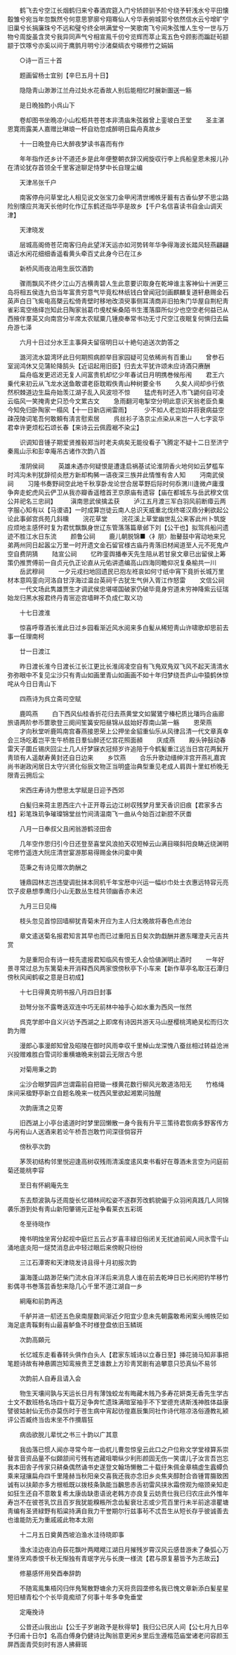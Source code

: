 <!-- { "loadSidebar": true } -->
　　鹤飞去兮空江长烟鹤归来兮春酒宾筵入门兮矫顾驯予阶兮绕予轩浅水兮平田懐鷇雏兮宛当年忽飘然兮何意思寥廓兮翔骞仙人兮华表俯城郭兮依然信水云兮增旷宁旧巢兮长捐廉珠兮不远和璧兮终全哄满堂兮一笑歌南飞兮间朱弦惟人生兮一世与万物兮周旋虽含灵兮我异同声气兮相宣鳯千仞兮览辉而萃止鸾五色兮顾影而蹁跹茍颛颛于饮啄兮亦奚以间于鹰鹯月明兮沙渚粲缟衣兮暎修竹之娟娟

　　○诗一百三十首

　　题画留杨士宜别【辛巳五月十日】

　　隐隐靑山渺渺江兰舟过处水花香故人别后能相忆时展新圗送一觞

　　是日晩独酌小呉山下

　　卷却图书坐晩凉小山松栢共苍苍本非清庙朱弦器曾上銮坡白玊堂
　　圣主湛恩寛雨露美人嘉赠比琳琅一杯自劝忽成醉明日扁舟真故乡

　　十一日晩登舟已大醉夜梦读书喜而有作

　　年年指作还乡计不道还乡是此年便整朝衣辞汉阙旋収行李上呉船皇恩未报儿孙在清论犹存首领全千里客途聊足恃梦中长自理尘编

　　天津吊张千户

　　南客停舟问草堂北人相见说文张宝刀金甲闲清世缃帙牙籖有古香仙梦不思尘路险别懐应共海天长他时化作辽东鹤还指华亭是故乡【千户名信喜读书自金山调天津】

　　天津晓发

　　层城高阁倚苍茫南客归舟此望洋天运亦如河势转年华争得海波长踏风轻燕翩翩语近水闲花细细香遥看黄头牵百丈此身今已在江乡

　　新桥风雨夜泊用生辰饮酒韵

　　骤雨飘风不终夕江山万古横靑碧人生此意要识取身在乾坤谁主客神仙十洲更三岛将相五侯连九伯当年富贵穷意气毕竟松林纸钱白曾闻冠剑画麒麟复道轩悬赐金石英声白日飞紫电高槩云松倚靑壁时移地改湏臾事侧耳淸商非旧拍朱门华屋自荆杞靑雀彩鸾空络绎岂知此日陶家翁葛巾曵杖柴桑陌书生濩落靡所似少也空空老何益已从西掖伴羣英又向南宫分半席太农赋粟几锺庾奉常书功无寸尺空江夜眠复何惧归去扁舟游七泽

　　六月十日过分水王主事舜夫留宿明日以十絶句追送次韵答之

　　潞河流水碧湾环此日何期照病颜举目家园疑可见依稀尚有百重山
　　曾参石室润鸿休又见蒲轮降鹄头【近诏起用旧臣】归去太平犹许颂未应诗酒只赓酬
　　扁舟临发更迟迟无复人间富贵机却忆少年春试日月明携巻候彤闱
　　君王六乗代来初云从飞龙水送鱼敢谓老臣耽暇佚靑山种树要全书
　　久矣人间却歩行依然枳棘道边生扁舟始羡江湖子乱入风波坦不惊
　　猛虎有时还入市飞鼯何自可凌云临风一笑掩靑史只恐今文累古文
　　急雨翻河电掣空分明此意识天翁老臣负乗今知免归卧陶家一榻风【十一日新店闸雷雨】
　　少不如人老岂如并将衰病益空疎茂陵词笔吾何敢頼有淸言慰索居
　　呉丝衫子洛京尘点染从来岂一人七字衮华君幸许更烦松石颂长春【来诗云云佩霞裾不染尘】

　　识调知音锺子期爱贤推毂郑当时老夫病矣无能役看子飞腾定不疑十二日至济宁秦鳯山示和彭幸庵吊古诸作次韵八首

　　淮阴侯祠
　　英雄未遇亦何疑恨是遭逢启祸基试论淮阴香火地何如云梦槛车时鸿沟未判犹辞彻炎厯方新却构豨一语夜深三族并此情惟有舎人知
　　沔南武侯祠
　　习隆书奏野祠空此地千秋享卧龙论世合居莘野后际时何忝渭川逢微卢庸濮争奔走蛇虎风云俨卫从我亦瓣香遥稽首玊京原庙有遗容【庙在都城东与岳武穆文信公并祀名三忠祠】
　　滇南思武侯擒孟获
　　泸江五月渡三军白羽风前断瘴云两字服心知有以【马谡语】一时成算岂徒云南人总识天威重北伐终嗟汉鼎分剰欲起公论此事邺宫呉苑几斜曛
　　浣花草堂
　　浣花溪上草堂幽世乱公来客此州卜筑旋应烦地主感怀时复为君忧飘飘身世辽东管落落篇章邺下刘【公干也】拟驾呉船问遗迹不胜江水日东流
　　颜鲁公祠
　　鹿儿朝脱锦■〈衤朋〉胎鼙鼓中宵动地来兄弟两州同日起嚣尘万里一时开遗文金石留官様古庙丹靑落旧材闻道至人元不死鬼卢空自费阴猜
　　陆宣公祠
　　忆昨銮舆播奉天先生陪从若甘泉文章已出留侯上筹策仍推贾傅前一自贞元仇正论直从元佑讲遗编高山四海同瞻仰况复桑榆共一川
　　岳武穆祠
　　一夕元戎扫地回遗民已抱左袵哀如何寸纸中宵下竟折长城万里材本意鸣銮向河洛自甘浮海过温台英祠千古犹生气倂入胥江作怒雷
　　文信公祠
　　一代文场此隽雄贾生才调武侯忠堪嗟国破家仍破毕竟身穷道未穷神降紫云征瑞始龙归黑水报君终丹青宻迩宫墙畔不负成仁取义功

　　十七日渡淮

　　惊喜呼尊酒长淮此日过乡园看渐近风水阅来多白髪从稀短靑山许啸歌却思前去事一任理南柯

　　廿一日渡江

　　昨日渡长淮今日渡长江长江更比长淮阔凌空自有飞鳬双鳬双飞风不起天淸清水弥弥眼中不复见尘沙只有靑山如画里青山如画画不如十年归梦绕吾庐山中猿鹤休惊咤从今日日靑山下

　　四燕诗为呉立斋司空赋

　　鹿鸣燕
　　白下西风仙桂香折花归去燕黄堂文如鸑鷟宁榛杞质比璠玙合庙廊旅语两阶参币篚歌登三阕间笙簧安阳昼锦从兹始好荐南山第一觞
　　恩荣燕
　　才向秋堂听鹿鸣南宫春燕接恩荣上公押坐金貂重仙乐从风律吕清一代文章真幸会三场吃着岂平生午桥胜日羣仙醉还忆宫花照面頳
　　庆成燕
　　殿头钟鼔动春雷天子圜丘锡庆回尘土几人纡梦寐衣冠频岁许追陪于今鹤髪重江远当日宫花两鬂开靑琐有人遥献寿黄封还自日边来
　　乡饮燕
　　合乐升歌动缙绅泮宫开燕礼嘉宾尚书谢政闲居日太守兴贤化俗辰文物正当明盛治典型重见老成人肩舆十里虹桥晚无限青云拥后尘

　　宋西庄寿诗为懋思太学赋是日迎予西郊

　　白髪归来荷主恩西庄六十正开尊云边江树収残梦月里天香识旧痕【君家多古桂】彩笔珠玑争璀璨锦堂丝竹间淸温南飞一曲从今始百过新腔不厌畨

　　八月一日奉叔父且闲翁游鹤泾田舎

　　几年空作思归引今日还登至喜堂风浪拍天収短棹云山满目暎斜阳良畴近绕渊明宅修竹遥连大阮庄清世宴游那易得赐金休问槖中黄

　　范秉之有诗见赠次韵酬之

　　锺鼎园林志岂违燮调批抹本同机千年宝厯中兴运一幅纱巾处士衣惠远特容元亮饮子皮悬想季鹰归小山无数丛生桂共领幽香亦未迟

　　九月三日见梅

　　枝头忽见首惊回墙柳犹青菊未开应为主人归太晚故将春色点池台

　　章文逺送菊名报君知言其早也而已过重阳五日矣次韵戱酬并邀东曙澄夫元吉共赏

　　为是重阳合有诗一枝先遣报君知临风有恨无人会恰値渊明止酒时
　　一年好景寻常过总为东篱菊未开消释西风两家恨傍秋亭下小车来【新作草亭名取汪石潭归傍秋风闻鹤唳之意是日初成】

　　十七日得黄克明书报八月四日封事

　　劲弩分张不露弮迭双连中巧无前林中袖手心如水重为西风一怅然

　　呉克学郎中自义兴访予西湖之上即席有诗因共游天马山歴樱桃湾絶吴松而归次韵为赠

　　漫郎心事漫郎知曾及昭陵在御时风雨幸収千里棹山龙深愧八蚕丝相过转益沧洲兴投赠难胜白雪词珍重横塘晩来别碧云无限古今思

　　对菊用秉之韵

　　尘沙合眼梦园庐岂谓霜前自把锄一様黄花数行柳风光敢道洛阳无
　　竹格绳床间采楹野亭新立自题名晚来一枕西风里欲起湘累问独醒

　　次韵唐清之见寄

　　旧西湖上小亭台逺道时时梦里回懒散一身今我有升平三策待君恢病多野客传方与闲有山人送酒来若论午桥吾岂敢竹间深径倘容开

　　傍秋亭次韵

　　茅茨初结构邻里悦迎逢高树収残雨清溪度逺风束书看好在尊酒未言空为问庭前菊还能桃李容

　　至日有怀絅庵先生

　　东去颓波孰与还周旋长忆頖林间松姿不逐群芳改鹤貌偏于众羽闲真践几人同锦袭乐游到处有靑山新阳肇锡元正祉争看莱衣五彩斑

　　冬至待晓作

　　掩书明烛坐宵分起视中庭烂五云占岁喜丰緑旧俗闭关无扰迪前闻人间氷雪千山涌地底炎阳一燧焚消息此中轻过眼后来傍睨只纷纷

　　三江石潭寄和天津晓发诗且得十月初报次韵

　　瀛海蓬山路渺茫柴门流水自洋洋后来消息人谁在前去乾坤日已长闲把钓竿移竹影偶寻书巻落芸香愁来隐几心千里不道江湖自一乡

　　絅庵和前韵再迭

　　千舻并进一舠还五色泉南屋数间渐近夕阳宜少息未先朝露敢希闲案头缃帙茫如海足底靑鞵剩有山最喜鲈鱼不时様登盘依旧玉鳞斑

　　次韵高頥元

　　长忆城东走看春转头俱作白头人【君家东城诗以立春日至】挿花骑马知非事把笔题诗故有神悬圃岂知鸾掖贵玊芝谁数上方珍靑冥剧有追攀意只恐真仙不易邻

　　次韵前人自寿且请入会

　　物生天壤间孰与天运长日月有薄蚀蛟龙有晦藏木贱乃多寿花妍类无香先生学古士文不数班杨名场四十载万足争奔忙遗珠满暗室袖手不下堂德充诱斯浅神胜体益康譬彼姑射仙无伤亦莫伤时于苍生病中宵起彷徨嘉辰集同社作诗代暄凉洛俗遵教礼颍评公否臧终当齿末坐不作攅眉狂

　　病齿欲脱儿辈忧之书三十韵以广其意

　　我齿落已惯人闻亦寻常今年一齿杌儿曹忽惊皇云此口之户位称文学堂禄算系崇替言音资品量不似頥颔间亏残有遮藏咀嚼纵少利形颜固无伤一笑谓儿子汝言吾岂忘我本田舎子传家只耕桑偶然诵书史遂登文翰场懒散二十载纡朱佩金章槁虚生蠧蟫负乘来冦攘扁舟四千里隆赫当秋阳亲交喜我还我亦念旧乡炎焦夹醇酎合沓锺胃膓致困诚有以扶颠亦多方根柢既以拨枝条孰能当飜思赤舌初雷风挟氷霜傍观为缩颈亲知走如狂生还自不意敢复希太康齿缺患语讹老韩方亦良复云妨贵仕我已归农庄此外惟年寿岂不在彼苍乳饮且百岁我犹能糗粻所念齿髪衰壮志或少荒百里行未半前途凛瞿塘靑编有圣贤緑野有稻粱持满自我力干誉期尔行兹事茍不忒吾生从短长存乎彼诚善去也谁能防无为重戚戚此物本太刚

　　十二月五日奠黄西坡泊渔水洼待晓即事

　　渔水洼边夜泊舟荻花飘叶两飕飕江湖日月摧残岁霄汉风云感昔游未了桑弧心万里待烹鸡黍恨千秋无惭独有青珉字光与长庚一様流【君与原复墓皆予为志故云】

　　修墓感怀用癸酉奉辞韵

　　不随鸾鳯集梧冈归伴鳬鹥散野塘余力天将贲园垄修名我已愧文章新添白髪星星短旧植青松个个长毕竟痴顽了何事十年多幸免垂堂

　　定庵挽诗

　　公昔还山我出山【公壬子岁谢政予是秋得举】我归公已厌人间【公七月九日卒予归甫十日尔】名高白傅身仍健诗比陶翁意更闲乡里后生遵楷范庙堂诸老问容颜玉屏西面青荧刻时有游人拂藓斑

